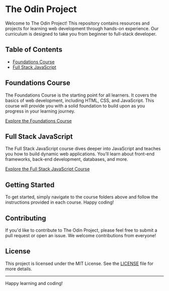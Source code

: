 # The Odin Project

Welcome to The Odin Project! This repository contains resources and projects for learning web development through hands-on experience. Our curriculum is designed to take you from beginner to full-stack developer.

## Table of Contents

- [Foundations Course](./Foundations%20Course/)
- [Full Stack JavaScript](#full-stack-javascript)

## Foundations Course

The Foundations Course is the starting point for all learners. It covers the basics of web development, including HTML, CSS, and JavaScript. This course will provide you with a solid foundation to build upon as you progress in your learning journey.

[Explore the Foundations Course](./foundations)

## Full Stack JavaScript

The Full Stack JavaScript course dives deeper into JavaScript and teaches you how to build dynamic web applications. You'll learn about front-end frameworks, back-end development, databases, and more.

[Explore the Full Stack JavaScript Course](./full-stack-javascript)

## Getting Started

To get started, simply navigate to the course folders above and follow the instructions provided in each course. Happy coding!

## Contributing

If you'd like to contribute to The Odin Project, please feel free to submit a pull request or open an issue. We welcome contributions from everyone!

## License

This project is licensed under the MIT License. See the [LICENSE](./LICENSE) file for more details.

---

Happy learning and coding!
